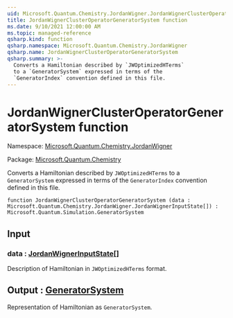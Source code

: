 ```yaml
---
uid: Microsoft.Quantum.Chemistry.JordanWigner.JordanWignerClusterOperatorGeneratorSystem
title: JordanWignerClusterOperatorGeneratorSystem function
ms.date: 9/10/2021 12:00:00 AM
ms.topic: managed-reference
qsharp.kind: function
qsharp.namespace: Microsoft.Quantum.Chemistry.JordanWigner
qsharp.name: JordanWignerClusterOperatorGeneratorSystem
qsharp.summary: >-
  Converts a Hamiltonian described by `JWOptimizedHTerms`
  to a `GeneratorSystem` expressed in terms of the
  `GeneratorIndex` convention defined in this file.
---
```


# JordanWignerClusterOperatorGeneratorSystem function

Namespace: [Microsoft.Quantum.Chemistry.JordanWigner](xref:Microsoft.Quantum.Chemistry.JordanWigner)

Package: [Microsoft.Quantum.Chemistry](https://nuget.org/packages/Microsoft.Quantum.Chemistry)


Converts a Hamiltonian described by `JWOptimizedHTerms`to a `GeneratorSystem` expressed in terms of the`GeneratorIndex` convention defined in this file.

```qsharp
function JordanWignerClusterOperatorGeneratorSystem (data : Microsoft.Quantum.Chemistry.JordanWigner.JordanWignerInputState[]) : Microsoft.Quantum.Simulation.GeneratorSystem
```


## Input

### data : [JordanWignerInputState](xref:Microsoft.Quantum.Chemistry.JordanWigner.JordanWignerInputState)[]

Description of Hamiltonian in `JWOptimizedHTerms` format.



## Output : [GeneratorSystem](xref:Microsoft.Quantum.Simulation.GeneratorSystem)

Representation of Hamiltonian as `GeneratorSystem`.